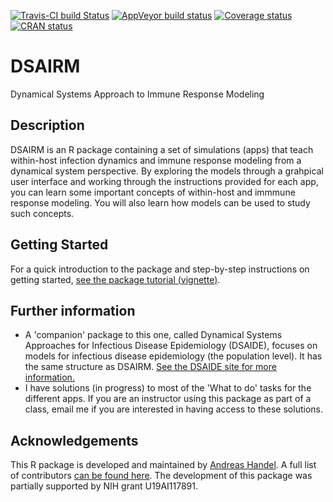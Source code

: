 [![Travis-CI build Status](https://travis-ci.org/ahgroup/DSAIRM.svg?branch=master)](https://travis-ci.org/ahgroup/DSAIRM)
[![AppVeyor build status](https://ci.appveyor.com/api/projects/status/github/ahgroup/DSAIRM?branch=master&svg=true)](https://ci.appveyor.com/project/ahgroup/DSAIRM)
[![Coverage status](https://codecov.io/gh/ahgroup/DSAIRM/branch/master/graph/badge.svg)](https://codecov.io/github/ahgroup/DSAIRM?branch=master)
[![CRAN status](https://www.r-pkg.org/badges/version/DSAIRM)](https://cran.r-project.org/package=DSAIRM)

# DSAIRM
Dynamical Systems Approach to Immune Response Modeling

## Description
DSAIRM is an R package containing a set of simulations (apps) that teach within-host infection dynamics and immune response modeling from a dynamical system perspective. By exploring the models through a grahpical user interface and working through the instructions provided for each app, you can learn some important concepts of within-host and immmune response modeling. You will also learn how models can be used to study such concepts.

## Getting Started
For a quick introduction to the package and step-by-step instructions on getting started, [see the package tutorial (vignette)](https://ahgroup.github.io/DSAIRM/articles/DSAIRM.html).

## Further information
* A 'companion' package to this one, called Dynamical Systems Approaches for Infectious Disease Epidemiology (DSAIDE), focuses on models for infectious disease epidemiology (the population level). It has the same structure as DSAIRM. [See the DSAIDE site for more information.](https://ahgroup.github.io/DSAIDE/index.html)
* I have solutions (in progress) to most of the 'What to do' tasks for the different apps. If you are an instructor using this package as part of a class, email me if you are interested in having access to these solutions.

## Acknowledgements 
This R package is developed and maintained by [Andreas Handel](http://handelgroup.uga.edu/). A full list of contributors [can be found here](https://ahgroup.github.io/DSAIRM/authors.html). The development of this package was partially supported by NIH grant U19AI117891. 

